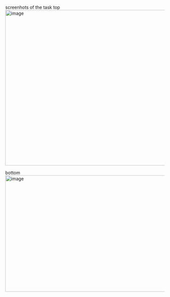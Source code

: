 screenhots of the task
top
<img width="1347" height="492" alt="image" src="https://github.com/user-attachments/assets/bc402f77-d576-4f81-aedb-616f1eb18a54" />



bottom
<img width="1350" height="368" alt="image" src="https://github.com/user-attachments/assets/d5a9e9f8-ae7a-4e33-9bd9-81d1add2be0d" />
